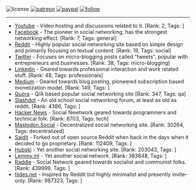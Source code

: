 ![license](https://img.shields.io/github/license/prahladyeri/siterank-stats.svg)
[![patreon](https://img.shields.io/badge/Patreon-brown.svg?logo=patreon)](https://www.patreon.com/prahladyeri)
[![paypal](https://img.shields.io/badge/PayPal-blue.svg?logo=paypal)](https://www.paypal.com/cgi-bin/webscr?cmd=_s-xclick&hosted_button_id=JM8FUXNFUK6EU)
[![follow](https://img.shields.io/twitter/follow/prahladyeri.svg?style=social)](https://twitter.com/prahladyeri)

---
- [Youtube](https://www.youtube.com/) - Video hosting and discussions related to it. [Rank: 2, Tags: ]
- [Facebook](https://www.facebook.com/) - The pioneer in social networking, has the strongest networking effect. [Rank: 7, Tags: general]
- [Reddit](https://www.reddit.com) - Highly popular social networking site based on simple design and primarily focusing on textual content. [Rank: 19, Tags: social]
- [Twitter](https://twitter.com/) - Focuses on micro-blogging posts called "tweets", popular with entrepreneurs and businesses. [Rank: 38, Tags: micro-blogging]
- [Linkedin](https://www.linkedin.com/) - Geared towards professional interaction and work related stuff. [Rank: 48, Tags: professionals]
- [Medium](https://medium.com/) - Geared towards blog posting, pioneered subscription based monetization model. [Rank: 149, Tags: ]
- [Quora](https://www.quora.com/) - Q/A based popular social networking site [Rank: 347, Tags: qa]
- [Slashdot](https://slashdot.org/) - An old school social networking forum, at least as old as reddit. [Rank: 4386, Tags: ]
- [Hacker News](https://news.ycombinator.com) - Social Newtwork geared towards programmers and technical folk. [Rank: 8703, Tags: tech]
- [Mastodon.Social](https://mastodon.social/) - Decentralized social networking site. [Rank: 30264, Tags: decentralized]
- [Saidit](https://saidit.net/) - Forked out of open source Reddit when back in the days when it decided to go proprietary. [Rank: 112409, Tags: ]
- [Hubski](https://hubski.com/) - Yet another social networking site. [Rank: 203043, Tags: ]
- [Lemmy.ml](https://lemmy.ml/) - Yet another social network. [Rank: 383848, Tags: ]
- [Raddle](https://raddle.me/) - Social Network geared towards socialist and communist folks. [Rank: 439999, Tags: ]
- [tildes.net](https://tildes.net/) - Inspired by Reddit but highly minimalist and presently invite-only. [Rank: 987323, Tags: ]

